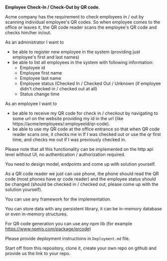 **Employee Check-In / Check-Out by QR code.**

Acme company has the requirement to check employees in / out by scanning individual employee's QR codes. So when
employee comes to the office or leaves it, the QR code reader scans the employee's QR code and checks him/her in/out.

As an administrator I want to
- be able to register new employee in the system (providing just employee's first and last names)
- be able to list all employees in the system with following information:
    - Employee id
    - Employee first name
    - Employee last name
    - Employee status (Checked In / Checked Out / Unknown (if employee didn't checked in / checked out at all)
    - Status change time

As an employee I want to
- be able to receive my QR code for check in / checkout by navigating to some url on the website providing my id in the url
  (like  https://acme/employees/:employeeId/qr-code).
- be able to use my QR code at the office entrance so that when QR code reader scans one, it checks me in If I was checked out or use the qr first time,
  and checks me out if I was previously checked in.


Please note that all this functionality can be implemented on the http api level without UI, no authentication / authorization required.

You need to design model, endpoints and come up with solution yourself.

As a QR code reader we just can use phone, the phone should read the QR code 
(most phones have qr code reader) and the employee status should be changed (should be checked in / checked out, please come up with the solution yourself).

You can use any framework for the implementation.

You can store data with any persistent library, it can be in-memory database or even in-memory structures.

For QR code generation you can use any npm lib (for example https://www.npmjs.com/package/qrcode)

Please provide deployment instructions in `Deployment.md` file.

Start off from this repository, clone it, create your own repo on github and provide us the link to your repo.
